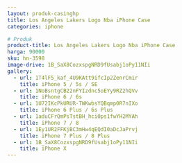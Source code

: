 ```yaml
---
layout: produk-casinghp
title: Los Angeles Lakers Logo Nba iPhone Case
categories: iphone

# Produk
product-title: Los Angeles Lakers Logo Nba iPhone Case
harga: 90000
sku: hn-3598
image-drive: 1B_SaX8CozxspgNRD9fUsabj1oPy11NIi
gallery:
  - url: 1T4lF5_kaf_4U9KAtt9ifcIp2ZenrCmir
    title: iPhone 5 / 5s / SE
  - url: 1NoBsntgCB22nFYIzdnc5oEYy9RZ2hQVv
    title: iPhone 6 / 6s
  - url: 1U72IKcPkURUR-TWKwbsYQBqmp0R7nIXo
    title: iPhone 6 Plus / 6s Plus
  - url: 1aduCFrQmPsTstBH_hci0ps1fwYH2MYAh
    title: iPhone 7 / 8
  - url: 1Ey1UR2FFKjBC3mHw4qEQdI0aDcJaPrvj
    title: iPhone 7 Plus / 8 Plus
  - url: 1B_SaX8CozxspgNRD9fUsabj1oPy11NIi
    title: iPhone X
---
```

